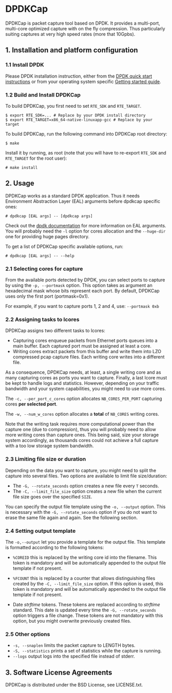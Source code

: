 # DPDKCap

DPDKCap is packet capture tool based on DPDK. It provides a multi-port,
multi-core optimized capture with on the fly compression. Thus particularly
suiting captures at very high speed rates (more that 10Gpbs).

## 1. Installation and platform configuration

### 1.1 Install DPDK

Please DPDK installation instruction, either from the [DPDK quick start
instructions](http://dpdk.org/doc/quick-start) or from your operating system
specific [Getting started
guide](http://dpdk.org/doc/guides/linux_gsg/build_dpdk.html).

### 1.2 Build and Install DPDKCap

To build DPDKCap, you first need to set `RTE_SDK` and `RTE_TARGET`.
```
$ export RTE_SDK=... # Replace by your DPDK install directory
$ export RTE_TARGET=x86_64-native-linuxapp-gcc # Replace by your target
```

To build DPDKCap, run the following command into DPDKCap root directory:
```
$ make
```
Install it by running, as root (note that you will have to re-export `RTE_SDK`
and `RTE_TARGET` for the root user):
```
# make install
```

## 2. Usage

DPDKCap works as a standard DPDK application. Thus it needs Environment
Abstraction Layer (EAL) arguments before dpdkcap specific ones:

```
# dpdkcap [EAL args] -- [dpdkcap args]
```

Check out the [dpdk documentation](http://dpdk.org/doc/guides/index.html) for
more information on EAL arguments. You will probably need the `-l` option for
cores allocation and the `--huge-dir` one for providing huge pages directory.

To get a list of DPDKCap specific available options, run:
```
# dpdkcap [EAL args] -- --help
```

### 2.1 Selecting cores for capture

From the available ports detected by DPDK, you can select ports to capture by
using the `-p, --portmask` option. This option takes as argument an hexadecimal
mask whose bits represent each port. By default, DPDKCap uses only the first
port (portmask=0x1).

For example, if you want to capture ports 1, 2 and 4, use: `--portmask 0xb`

### 2.2 Assigning tasks to lcores

DPDKCap assigns two different tasks to lcores:
- Capturing cores enqueue packets from Ethernet ports queues into a main
  buffer. Each captured port must be assigned at least a core.
- Writing cores extract packets from this buffer and write them into LZO
  compressed pcap capture files. Each writing core writes into a different
  file.

As a consequence, DPDKCap needs, at least, a single writing core and as many
capturing cores as ports you want to capture. Finally, a last lcore must be
kept to handle logs and statistics. However, depending on your traffic
bandwidth and your system capabilities, you might need to use more cores.

The `-c, --per_port_c_cores` option allocates `NB_CORES_PER_PORT` capturing
cores **per selected port**.

The `-w, --num_w_cores` option allocates a **total** of `NB_CORES` writing
cores.

Note that the writing task requires more computational power than the capture
one (due to compression), thus you will probably need to allow more writing
cores than capture ones. This being said, size your storage system accordingly,
as thousands cores could not achieve a full capture with a too low storage
system bandwidth.

### 2.3 Limiting file size or duration

Depending on the data you want to capture, you might need to split the capture
into several files. Two options are available to limit file size/duration:
- The `-G, --rotate_seconds` option creates a new file every `T` seconds.
- The `-C, --limit_file_size` option creates a new file when the current file
  size goes over the specified `SIZE`.

You can specify the output file template using the `-o, --output` option. This
is necessary with the `-G, --rotate_seconds` option if you do not want to erase
the same file again and again. See the following section.

### 2.4 Setting output template

The `-o,--output` let you provide a template for the output file. This template
is formatted according to the following tokens:

- `%COREID` this is replaced by the writing core id into the filename. This
  token is mandatory and will be automatically appended to the output file
  template if not present.

- `%FCOUNT` this is replaced by a counter that allows distinguishing files
  created by the `-C, --limit_file_size` option. If this option is used, this
  token is mandatory and will be automatically appended to the output file
  template if not present.

- Date *strftime* tokens. These tokens are replaced according to *strftime*
  standard. This date is updated every time the `-G, --rotate_seconds` option
  triggers a file change. These tokens are not mandatory with this option, but
  you might overwrite previously created files.

### 2.5 Other options
- `-s, --snaplen` limits the packet capture to LENGTH bytes.
- `-S, --statistics` prints a set of statistics while the capture is
  running.
- `--logs` output logs into the specified file instead of stderr.

## 3. Software License Agreements

DPDKCap is distributed under the BSD License, see LICENSE.txt.

